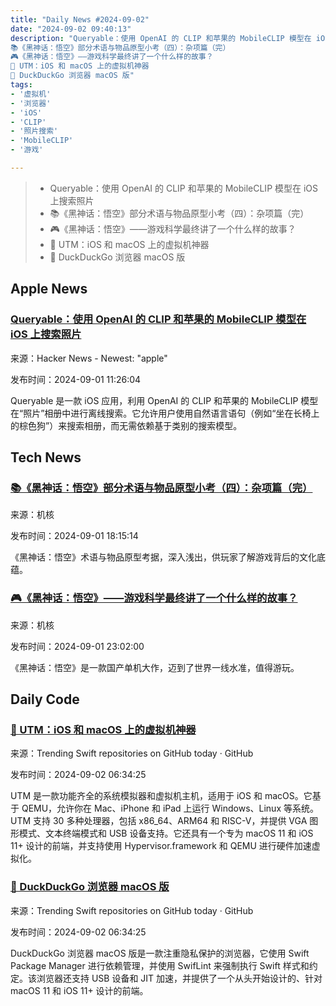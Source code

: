 ```yaml
---
title: "Daily News #2024-09-02"
date: "2024-09-02 09:40:13"
description: "Queryable：使用 OpenAI 的 CLIP 和苹果的 MobileCLIP 模型在 iOS 上搜索照片
📚《黑神话：悟空》部分术语与物品原型小考（四）：杂项篇（完）
🎮《黑神话：悟空》——游戏科学最终讲了一个什么样的故事？
🌟 UTM：iOS 和 macOS 上的虚拟机神器
🌟 DuckDuckGo 浏览器 macOS 版"
tags: 
- '虚拟机'
- '浏览器'
- 'iOS'
- 'CLIP'
- '照片搜索'
- 'MobileCLIP'
- '游戏'

---
```


> - Queryable：使用 OpenAI 的 CLIP 和苹果的 MobileCLIP 模型在 iOS 上搜索照片
> - 📚《黑神话：悟空》部分术语与物品原型小考（四）：杂项篇（完）
> - 🎮《黑神话：悟空》——游戏科学最终讲了一个什么样的故事？
> - 🌟 UTM：iOS 和 macOS 上的虚拟机神器
> - 🌟 DuckDuckGo 浏览器 macOS 版

## Apple News

### [Queryable：使用 OpenAI 的 CLIP 和苹果的 MobileCLIP 模型在 iOS 上搜索照片](https://github.com/mazzzystar/Queryable)

来源：Hacker News - Newest: "apple"

发布时间：2024-09-01 11:26:04

Queryable 是一款 iOS 应用，利用 OpenAI 的 CLIP 和苹果的 MobileCLIP 模型在“照片”相册中进行离线搜索。它允许用户使用自然语言语句（例如“坐在长椅上的棕色狗”）来搜索相册，而无需依赖基于类别的搜索模型。

## Tech News

### [📚《黑神话：悟空》部分术语与物品原型小考（四）：杂项篇（完）](https://www.gcores.com/articles/187571)

来源：机核

发布时间：2024-09-01 18:15:14

《黑神话：悟空》术语与物品原型考据，深入浅出，供玩家了解游戏背后的文化底蕴。

### [🎮《黑神话：悟空》——游戏科学最终讲了一个什么样的故事？](https://www.gcores.com/articles/187582)

来源：机核

发布时间：2024-09-01 23:02:00

《黑神话：悟空》是一款国产单机大作，迈到了世界一线水准，值得游玩。

## Daily Code

### [🌟 UTM：iOS 和 macOS 上的虚拟机神器](https://github.com/utmapp/UTM)

来源：Trending Swift repositories on GitHub today · GitHub

发布时间：2024-09-02 06:34:25

UTM 是一款功能齐全的系统模拟器和虚拟机主机，适用于 iOS 和 macOS。它基于 QEMU，允许你在 Mac、iPhone 和 iPad 上运行 Windows、Linux 等系统。UTM 支持 30 多种处理器，包括 x86_64、ARM64 和 RISC-V，并提供 VGA 图形模式、文本终端模式和 USB 设备支持。它还具有一个专为 macOS 11 和 iOS 11+ 设计的前端，并支持使用 Hypervisor.framework 和 QEMU 进行硬件加速虚拟化。

### [🌟 DuckDuckGo 浏览器 macOS 版](https://github.com/duckduckgo/macos-browser)

来源：Trending Swift repositories on GitHub today · GitHub

发布时间：2024-09-02 06:34:25

DuckDuckGo 浏览器 macOS 版是一款注重隐私保护的浏览器，它使用 Swift Package Manager 进行依赖管理，并使用 SwifLint 来强制执行 Swift 样式和约定。该浏览器还支持 USB 设备和 JIT 加速，并提供了一个从头开始设计的、针对 macOS 11 和 iOS 11+ 设计的前端。
